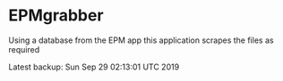 # EPMgrabber
Using a database from the EPM app this application scrapes the files as required


Latest backup: Sun Sep 29 02:13:01 UTC 2019

